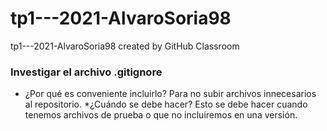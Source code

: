 # tp1---2021-AlvaroSoria98
tp1---2021-AlvaroSoria98 created by GitHub Classroom
### Investigar el archivo .gitignore
* ¿Por qué es conveniente incluirlo?
  Para no subir archivos innecesarios al repositorio.
*¿Cuándo se debe hacer?
  Esto se debe hacer cuando tenemos archivos de prueba o que no incluiremos en una versión.
